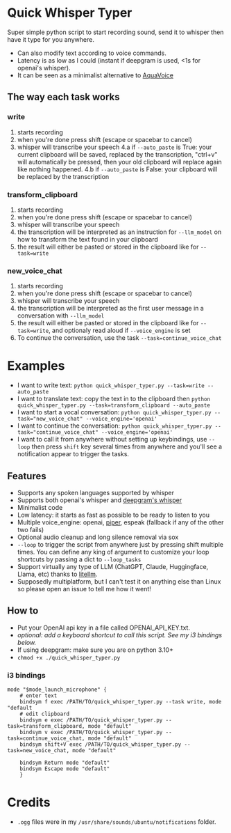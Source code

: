# Quick Whisper Typer
Super simple python script to start recording sound, send it to whisper then have it type for you anywhere.
* Can also modify text according to voice commands.
* Latency is as low as I could (instant if deepgram is used, <1s for openai's whisper).
* It can be seen as a minimalist alternative to [AquaVoice](https://withaqua.com/)

## The way each task works
### write
1. starts recording
2. when you're done press shift (escape or spacebar to cancel)
3. whisper will transcribe your speech
4.a if `--auto_paste` is True: your current clipboard will be saved, replaced by the transcription, "ctrl+v" will automatically be pressed, then your old clipboard will replace again like nothing happened.
4.b if `--auto_paste` is False: your clipboard will be replaced by the transcription
### transform_clipboard
1. starts recording
2. when you're done press shift (escape or spacebar to cancel)
3. whisper will transcribe your speech
4. the transcription will be interpreted as an instruction for `--llm_model` on how to transform the text found in your clipboard
5. the result will either be pasted or stored in the clipboard like for `--task=write`
### new_voice_chat
1. starts recording
2. when you're done press shift (escape or spacebar to cancel)
3. whisper will transcribe your speech
4. the transcription will be interpreted as the first user message in a conversation with `--llm_model`
5. the result will either be pasted or stored in the clipboard like for `--task=write`, and optionaly read aloud if `--voice_engine` is set
6. To continue the conversation, use the task `--task=continue_voice_chat`

# Examples
* I want to write text: `python quick_whisper_typer.py --task=write --auto_paste`
* I want to translate text: copy the text in to the clipboard then `python quick_whisper_typer.py --task=transform_clipboard --auto_paste`
* I want to start a vocal conversation: `python quick_whisper_typer.py --task="new_voice_chat" --voice_engine='openai'`
* I want to continue the conversation: `python quick_whisper_typer.py --task="continue_voice_chat" --voice_engine='openai'`
* I want to call it from anywhere without setting up keybindings, use `--loop` then press `shift` key several times from anywhere and you'll see a notification appear to trigger the tasks.


## Features
* Supports any spoken languages supported by whisper
* Supports both openai's whisper and [deepgram's whisper](deepgram.com)
* Minimalist code
* Low latency: it starts as fast as possible to be ready to listen to you
* Multiple voice_engine: openai, [piper](https://github.com/rhasspy/piper), espeak (fallback if any of the other two fails)
* Optional audio cleanup and long silence removal via sox
* `--loop` to trigger the script from anywhere just by pressing shift multiple times. You can define any king of argument to customize your loop shortcuts by passing a dict to `--loop_tasks`
* Support virtually any type of LLM (ChatGPT, Claude, Huggingface, Llama, etc) thanks to [litellm](https://docs.litellm.ai/).
* Supposedly multiplatform, but I can't test it on anything else than Linux so please open an issue to tell me how it went!

## How to
* Put your OpenAI api key in a file called OPENAI_API_KEY.txt.
* *optional: add a keyboard shortcut to call this script. See my i3 bindings below.*
* If using deepgram: make sure you are on python 3.10+
* `chmod +x ./quick_whisper_typer.py`

### i3 bindings
```
mode "$mode_launch_microphone" {
    # enter text
    bindsym f exec /PATH/TO/quick_whisper_typer.py --task write, mode "default
    # edit clipboard
    bindsym e exec /PATH/TO/quick_whisper_typer.py --task=transform_clipboard, mode "default"
    bindsym v exec /PATH/TO/quick_whisper_typer.py --task=continue_voice_chat, mode "default"
    bindsym shift+V exec /PATH/TO/quick_whisper_typer.py --task=new_voice_chat, mode "default"

    bindsym Return mode "default"
    bindsym Escape mode "default"
    }
```

# Credits
* `.ogg` files were in my `/usr/share/sounds/ubuntu/notifications` folder.
